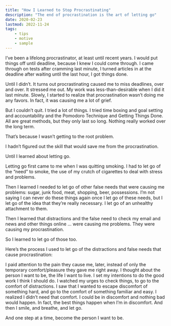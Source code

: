 ```yaml
---
title: "How I Learned to Stop Procrastinating"
description: "The end of procrastination is the art of letting go"
date: 2020-02-23
lastmod: 2022-11-24
tags:
    - tips
    - motive
    - sample
---
```


I’ve been a lifelong procrastinator, at least until recent years. I would put things off until deadline, because I knew I could come through. I came through on tests after cramming last minute, I turned articles in at the deadline after waiting until the last hour, I got things done.

Until I didn’t. It turns out procrastinating caused me to miss deadlines, over and over. It stressed me out. My work was less-than-desirable when I did it last minute. Slowly, I started to realize that procrastination wasn’t doing me any favors. In fact, it was causing me a lot of grief.

But I couldn’t quit. I tried a lot of things. I tried time boxing and goal setting and accountability and the Pomodoro Technique and Getting Things Done. All are great methods, but they only last so long. Nothing really worked over the long term.

That’s because I wasn’t getting to the root problem.

I hadn’t figured out the skill that would save me from the procrastination.

Until I learned about letting go.

Letting go first came to me when I was quitting smoking. I had to let go of the “need” to smoke, the use of my crutch of cigarettes to deal with stress and problems.

Then I learned I needed to let go of other false needs that were causing me problems: sugar, junk food, meat, shopping, beer, possessions. I’m not saying I can never do these things again once I let go of these needs, but I let go of the idea that they’re really necessary. I let go of an unhealthy attachment to them.

Then I learned that distractions and the false need to check my email and news and other things online … were causing me problems. They were causing my procrastination.

So I learned to let go of those too.

Here’s the process I used to let go of the distractions and false needs that cause procrastination:

I paid attention to the pain they cause me, later, instead of only the temporary comfort/pleasure they gave me right away.
I thought about the person I want to be, the life I want to live. I set my intentions to do the good work I think I should do.
I watched my urges to check things, to go to the comfort of distractions. I saw that I wanted to escape discomfort of something hard, and go to the comfort of something familiar and easy.
I realized I didn’t need that comfort. I could be in discomfort and nothing bad would happen. In fact, the best things happen when I’m in discomfort.
And then I smile, and breathe, and let go.

And one step at a time, become the person I want to be.
